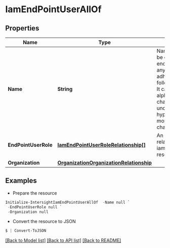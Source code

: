 # IamEndPointUserAllOf
## Properties

Name | Type | Description | Notes
------------ | ------------- | ------------- | -------------
**Name** | **String** | Name of the user to be created on the endpoint. It can be any string that adheres to the following constraints. It can have alphanumeric characters, dots, underscores and hyphen. It cannot be more than 16 characters. | [optional] 
**EndPointUserRole** | [**IamEndPointUserRoleRelationship[]**](IamEndPointUserRoleRelationship.md) | An array of relationships to iamEndPointUserRole resources. | [optional] 
**Organization** | [**OrganizationOrganizationRelationship**](OrganizationOrganizationRelationship.md) |  | [optional] 

## Examples

- Prepare the resource
```powershell
Initialize-IntersightIamEndPointUserAllOf  -Name null `
 -EndPointUserRole null `
 -Organization null
```

- Convert the resource to JSON
```powershell
$ | Convert-ToJSON
```

[[Back to Model list]](../README.md#documentation-for-models) [[Back to API list]](../README.md#documentation-for-api-endpoints) [[Back to README]](../README.md)

